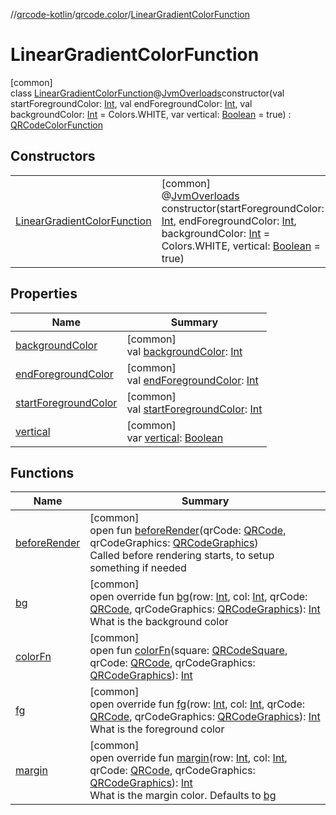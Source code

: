 //[qrcode-kotlin](../../../index.md)/[qrcode.color](../index.md)/[LinearGradientColorFunction](index.md)

# LinearGradientColorFunction

[common]\
class [LinearGradientColorFunction](index.md)@[JvmOverloads](https://kotlinlang.org/api/latest/jvm/stdlib/kotlin.jvm/-jvm-overloads/index.html)constructor(val startForegroundColor: [Int](https://kotlinlang.org/api/latest/jvm/stdlib/kotlin/-int/index.html), val endForegroundColor: [Int](https://kotlinlang.org/api/latest/jvm/stdlib/kotlin/-int/index.html), val backgroundColor: [Int](https://kotlinlang.org/api/latest/jvm/stdlib/kotlin/-int/index.html) = Colors.WHITE, var vertical: [Boolean](https://kotlinlang.org/api/latest/jvm/stdlib/kotlin/-boolean/index.html) = true) : [QRCodeColorFunction](../-q-r-code-color-function/index.md)

## Constructors

| | |
|---|---|
| [LinearGradientColorFunction](-linear-gradient-color-function.md) | [common]<br>@[JvmOverloads](https://kotlinlang.org/api/latest/jvm/stdlib/kotlin.jvm/-jvm-overloads/index.html)<br>constructor(startForegroundColor: [Int](https://kotlinlang.org/api/latest/jvm/stdlib/kotlin/-int/index.html), endForegroundColor: [Int](https://kotlinlang.org/api/latest/jvm/stdlib/kotlin/-int/index.html), backgroundColor: [Int](https://kotlinlang.org/api/latest/jvm/stdlib/kotlin/-int/index.html) = Colors.WHITE, vertical: [Boolean](https://kotlinlang.org/api/latest/jvm/stdlib/kotlin/-boolean/index.html) = true) |

## Properties

| Name | Summary |
|---|---|
| [backgroundColor](background-color.md) | [common]<br>val [backgroundColor](background-color.md): [Int](https://kotlinlang.org/api/latest/jvm/stdlib/kotlin/-int/index.html) |
| [endForegroundColor](end-foreground-color.md) | [common]<br>val [endForegroundColor](end-foreground-color.md): [Int](https://kotlinlang.org/api/latest/jvm/stdlib/kotlin/-int/index.html) |
| [startForegroundColor](start-foreground-color.md) | [common]<br>val [startForegroundColor](start-foreground-color.md): [Int](https://kotlinlang.org/api/latest/jvm/stdlib/kotlin/-int/index.html) |
| [vertical](vertical.md) | [common]<br>var [vertical](vertical.md): [Boolean](https://kotlinlang.org/api/latest/jvm/stdlib/kotlin/-boolean/index.html) |

## Functions

| Name | Summary |
|---|---|
| [beforeRender](../-q-r-code-color-function/before-render.md) | [common]<br>open fun [beforeRender](../-q-r-code-color-function/before-render.md)(qrCode: [QRCode](../../qrcode/-q-r-code/index.md), qrCodeGraphics: [QRCodeGraphics](../../qrcode.render/-q-r-code-graphics/index.md))<br>Called before rendering starts, to setup something if needed |
| [bg](bg.md) | [common]<br>open override fun [bg](bg.md)(row: [Int](https://kotlinlang.org/api/latest/jvm/stdlib/kotlin/-int/index.html), col: [Int](https://kotlinlang.org/api/latest/jvm/stdlib/kotlin/-int/index.html), qrCode: [QRCode](../../qrcode/-q-r-code/index.md), qrCodeGraphics: [QRCodeGraphics](../../qrcode.render/-q-r-code-graphics/index.md)): [Int](https://kotlinlang.org/api/latest/jvm/stdlib/kotlin/-int/index.html)<br>What is the background color |
| [colorFn](../-q-r-code-color-function/color-fn.md) | [common]<br>open fun [colorFn](../-q-r-code-color-function/color-fn.md)(square: [QRCodeSquare](../../qrcode.internals/-q-r-code-square/index.md), qrCode: [QRCode](../../qrcode/-q-r-code/index.md), qrCodeGraphics: [QRCodeGraphics](../../qrcode.render/-q-r-code-graphics/index.md)): [Int](https://kotlinlang.org/api/latest/jvm/stdlib/kotlin/-int/index.html) |
| [fg](fg.md) | [common]<br>open override fun [fg](fg.md)(row: [Int](https://kotlinlang.org/api/latest/jvm/stdlib/kotlin/-int/index.html), col: [Int](https://kotlinlang.org/api/latest/jvm/stdlib/kotlin/-int/index.html), qrCode: [QRCode](../../qrcode/-q-r-code/index.md), qrCodeGraphics: [QRCodeGraphics](../../qrcode.render/-q-r-code-graphics/index.md)): [Int](https://kotlinlang.org/api/latest/jvm/stdlib/kotlin/-int/index.html)<br>What is the foreground color |
| [margin](margin.md) | [common]<br>open override fun [margin](margin.md)(row: [Int](https://kotlinlang.org/api/latest/jvm/stdlib/kotlin/-int/index.html), col: [Int](https://kotlinlang.org/api/latest/jvm/stdlib/kotlin/-int/index.html), qrCode: [QRCode](../../qrcode/-q-r-code/index.md), qrCodeGraphics: [QRCodeGraphics](../../qrcode.render/-q-r-code-graphics/index.md)): [Int](https://kotlinlang.org/api/latest/jvm/stdlib/kotlin/-int/index.html)<br>What is the margin color. Defaults to [bg](bg.md) |

